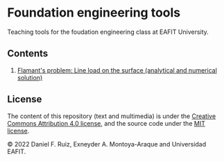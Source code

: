 # Foundation engineering tools

Teaching tools for the foudation engineering class at EAFIT University.

## Contents

1. [Flamant's problem: Line load on the surface (analytical and numerical solution)](./notebooks/flamants_line_load.ipynb)

## License

The content of this repository (text and multimedia) is under the
[Creative Commons Attribution 4.0 license](http://choosealicense.com/licenses/cc-by-4.0/),
and the source code under the
[MIT license](https://opensource.org/licenses/mit-license.php).

© 2022 Daniel F. Ruiz, Exneyder A. Montoya-Araque and Universidad EAFIT.
